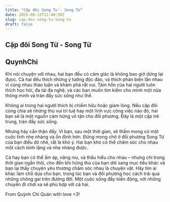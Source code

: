 ```yaml
---
title: "Cặp đôi Song Tử - Song Tử"
date: 2025-06-12T11:40:50Z
slug: cap-doi-song-tu-song-tu
draft: false
---
```


## Cặp đôi Song Tử - Song Tử

## QuynhChi

Khi nói chuyện với nhau, hai bạn đều có cảm giác là không bao giờ dừng lại đựoc. Cả hai đều thích những ý tưởng độc đáo, và thích phản biện lẫn nhau vì cùng nhau thảo luận và khám phá rất vui. Tâm hồn của hai người luôn thích học hỏi, đa tài đa nghệ, và các bạn muốn tìm kiếm cho mình một nửa thông minh và tràn đầy sức sống như thế.
 
Không ai trong hai người thích bị chiếm hữu hoặc giam lỏng. Nếu cặp đôi cùng chia sẻ những thú vui trí tuệ hay một lĩnh vực công việc nào đó, hai bạn sẽ là một nguồn cảm hứng vô tận cho đối phương. Đây là một cặp trẻ trung, tràn đầy sức sống.
 
Nhưng hãy cẩn thận đấy. Vì bạn, sau một thời gian, sẽ thầm mong có một cuộc tình nhẹ nhàng và ổn định hơn. Đừng mong chờ ở đối phương Song Tử của bạn điều đó nhé, rất là khó ý. Hai bạn khó có thể chăm sóc cho nhau một cách bình lặng và nhẹ nhàng được.
 
Cả hay bạn có thể ấm áp, nâng niu, và thấu hiểu cho nhau – nhưng chỉ trong thời gian ngắn thôi, cho đến khi hứng thú của bạn dời sang mục tiêu khác và bạn lại thấy chuyện yêu thương chăm sóc nhau là chuyện vặt. Hãy tìm ai khác làm chỗ dựa cho bạn, trong lúc bạn và đối phương học cách trải qua những chông gai trên đường đời. Một cuộc sống đầy biến động, với những chuyến đi chơi xa sẽ phù hợp với cả hai.
 
From Quỳnh Chi Quán with love <3!